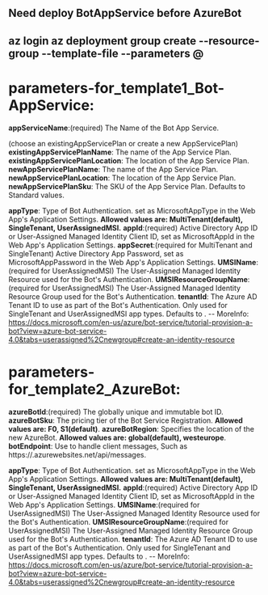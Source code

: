 Need deploy BotAppService before AzureBot
---
az login
az deployment group create --resource-group <group-name> --template-file <template-file> --parameters @<parameters-file>
---

# parameters-for_template1_Bot-AppService:

**appServiceName**:(required)   The Name of the Bot App Service.

(choose an existingAppServicePlan or create a new AppServicePlan)
**existingAppServicePlanName**:     The name of the App Service Plan.
**existingAppServicePlanLocation**: The location of the App Service Plan.
**newAppServicePlanName**:          The name of the App Service Plan.
**newAppServicePlanLocation**:      The location of the App Service Plan.
**newAppServicePlanSku**:           The SKU of the App Service Plan. Defaults to Standard values.

**appType**:    Type of Bot Authentication. set as MicrosoftAppType in the Web App's Application Settings. **Allowed values are: MultiTenant(default), SingleTenant, UserAssignedMSI.**
**appId**:(required)                                        Active Directory App ID or User-Assigned Managed Identity Client ID, set as MicrosoftAppId in the Web App's Application Settings.
**appSecret**:(required for MultiTenant and SingleTenant)   Active Directory App Password, set as MicrosoftAppPassword in the Web App's Application Settings.
**UMSIName**:(required for UserAssignedMSI)                 The User-Assigned Managed Identity Resource used for the Bot's Authentication.
**UMSIResourceGroupName**:(required for UserAssignedMSI)    The User-Assigned Managed Identity Resource Group used for the Bot's Authentication.
**tenantId**:   The Azure AD Tenant ID to use as part of the Bot's Authentication. Only used for SingleTenant and UserAssignedMSI app types. Defaults to <Subscription Tenant ID>.
    -- MoreInfo: https://docs.microsoft.com/en-us/azure/bot-service/tutorial-provision-a-bot?view=azure-bot-service-4.0&tabs=userassigned%2Cnewgroup#create-an-identity-resource



# parameters-for_template2_AzureBot:

**azureBotId**:(required)           The globally unique and immutable bot ID.
**azureBotSku**:                    The pricing tier of the Bot Service Registration. **Allowed values are: F0, S1(default)**.
**azureBotRegion**:                 Specifies the location of the new AzureBot. **Allowed values are: global(default), westeurope**.
**botEndpoint**:                    Use to handle client messages, Such as https://<botappServiceName>.azurewebsites.net/api/messages.

**appType**:    Type of Bot Authentication. set as MicrosoftAppType in the Web App's Application Settings. **Allowed values are: MultiTenant(default), SingleTenant, UserAssignedMSI.**
**appId**:(required)                                        Active Directory App ID or User-Assigned Managed Identity Client ID, set as MicrosoftAppId in the Web App's Application Settings.
**UMSIName**:(required for UserAssignedMSI)                 The User-Assigned Managed Identity Resource used for the Bot's Authentication.
**UMSIResourceGroupName**:(required for UserAssignedMSI)    The User-Assigned Managed Identity Resource Group used for the Bot's Authentication.
**tenantId**:   The Azure AD Tenant ID to use as part of the Bot's Authentication. Only used for SingleTenant and UserAssignedMSI app types. Defaults to <Subscription Tenant ID>.
    -- MoreInfo: https://docs.microsoft.com/en-us/azure/bot-service/tutorial-provision-a-bot?view=azure-bot-service-4.0&tabs=userassigned%2Cnewgroup#create-an-identity-resource